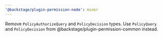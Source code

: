 ```yaml
---
'@backstage/plugin-permission-node': minor
---
```


Remove `PolicyAuthorizeQuery` and `PolicyDecision` types. Use `PolicyQuery` and `PolicyDecision` from @backstage/plugin-permission-common instead.
